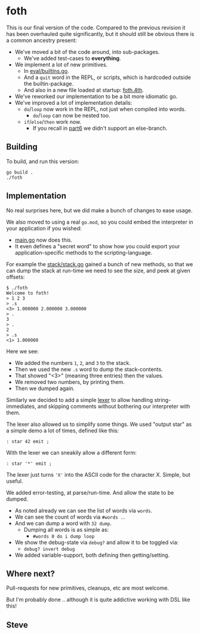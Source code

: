 # foth

This is our final version of the code.  Compared to the previous revision it has been overhauled quite significantly, but it should still be obvious there is a common ancestry present:

* We've moved a bit of the code around, into sub-packages.
  * We've added test-cases to __everything__.
* We implement a lot of new primitives.
  * In [eval/builtins.go](eval/builtins.go).
  * And a `quit` word in the REPL, or scripts, which is hardcoded outside the builtin-package.
  * And also in a new file loaded at startup: [foth.4th](foth.4th).
* We've reworked our implementation to be a bit more idiomatic go.
* We've improved a lot of implementation details:
  * `do`/`loop` now work in the REPL, not just when compiled into words.
    * `do`/`loop` can now be nested too.
  * `if`/`else`/`then` work now.
    * If you recall in [part6](../part6/) we didn't support an else-branch.



## Building

To build, and run this version:

```
go build .
./foth
```



## Implementation

No real surprises here, but we did make a bunch of changes to ease usage.

We also moved to using a real `go.mod`, so you could embed the interpreter in your application if you wished:

* [main.go](main.go) now does this.
 * It even defines a "secret word" to show how you could export your application-specific methods to the scripting-language.

For example the [stack/stack.go](stack/stack.go) gained a bunch of new methods, so that we can dump the stack at run-time we need to see the size, and peek at given offsets:

```
$ ./foth
Welcome to foth!
> 1 2 3
> .s
<3> 1.000000 2.000000 3.000000
> .
3
> .
2
> .s
<1> 1.000000
```

Here we see:

* We added the numbers `1`, `2`, and `3` to the stack.
* Then we used the new `.s` word to dump the stack-contents.
 *  That showed "<3>" (meaning three entries) then the values.
* We removed two numbers, by printing them.
* Then we dumped again.

Similarly we decided to add a simple [lexer](lexer/) to allow handling string-immediates, and skipping comments without bothering our interpreter with them.

The lexer also allowed us to simplify some things.  We used "output star" as a simple demo a lot of times, defined like this:

    : star 42 emit ;

With the lexer we can sneakily allow a different form:

    : star '*' emit ;

The lexer just turns `'X'` into the ASCII code for the character X.  Simple, but useful.

We added error-testing, at parse/run-time.  And allow the state to be dumped.

* As noted already we can see the list of words via `words`.
* We can see the count of words via `#words .`.
* And we can dump a word with `32 dump`.
  * Dumping all words is as simple as:
     * `#words 0 do i dump loop`
* We show the debug-state via `debug?` and allow it to be toggled via:
  * `debug? invert debug`
* We added variable-support, both defining then getting/setting.



## Where next?

Pull-requests for new primitives, cleanups, etc are most welcome.

But I'm probably done .. although it is quite addictive working with DSL like this!

Steve
--

